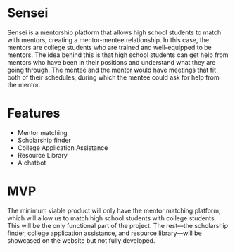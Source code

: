 # Sensei
Sensei is a mentorship platform that allows high school students to match with mentors, creating a mentor-mentee relationship. In this case, the mentors are college students who are trained and well-equipped to be mentors. The idea behind this is that high school students can get help from mentors who have been in their positions and understand what they are going through. The mentee and the mentor would have meetings that fit both of their schedules, during which the mentee could ask for help from the mentor. 

# Features
- Mentor matching
- Scholarship finder
- College Application Assistance
- Resource Library
- A chatbot

#  MVP
The minimum viable product will only have the mentor matching platform, which will allow us to match high school students with college students. This will be the only functional part of the project. The rest—the scholarship finder, college application assistance, and resource library—will be showcased on the website but not fully developed. 
